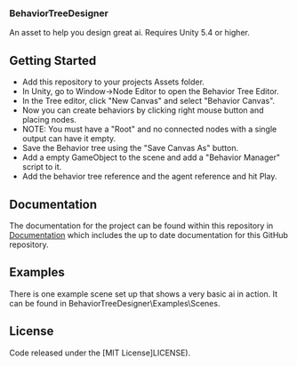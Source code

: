 ### BehaviorTreeDesigner
An asset to help you design great ai.
Requires Unity 5.4 or higher.

## Getting Started

* Add this repository to your projects Assets folder.
* In Unity, go to Window->Node Editor to open the Behavior Tree Editor.
* In the Tree editor, click "New Canvas" and select "Behavior Canvas".
* Now you can create behaviors by clicking right mouse button and placing nodes.
* NOTE: You must have a "Root" and no connected nodes with a single output can have it empty.
* Save the Behavior tree using the "Save Canvas As" button.
* Add a empty GameObject to the scene and add a "Behavior Manager" script to it.
* Add the behavior tree reference and the agent reference and hit Play.

## Documentation

The documentation for the project can be found within this
repository in [Documentation](DOCUMENTATION.md) which includes the up to date
documentation for this GitHub repository.

## Examples

There is one example scene set up that shows a very basic ai in action.
It can be found in BehaviorTreeDesigner\Examples\Scenes\.

## License

Code released under the [MIT License]LICENSE).


